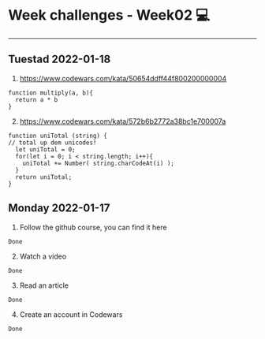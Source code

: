 # Week challenges - Week02 💻
---
Tuestad 2022-01-18
---
1. https://www.codewars.com/kata/50654ddff44f800200000004
~~~
function multiply(a, b){
  return a * b
}
~~~
2. https://www.codewars.com/kata/572b6b2772a38bc1e700007a
~~~
function uniTotal (string) {
// total up dem unicodes!
  let uniTotal = 0;
  for(let i = 0; i < string.length; i++){
    uniTotal += Number( string.charCodeAt(i) );
  }
  return uniTotal;
}
~~~
Monday 2022-01-17
---
1. Follow the github course, you can find it here
~~~
Done
~~~
2. Watch a video
~~~
Done
~~~
3. Read an article
~~~
Done
~~~
4. Create an account in Codewars
~~~
Done
~~~
